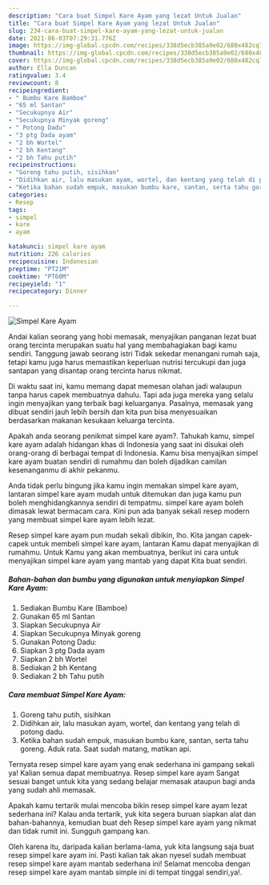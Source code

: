 ```yaml
---
description: "Cara buat Simpel Kare Ayam yang lezat Untuk Jualan"
title: "Cara buat Simpel Kare Ayam yang lezat Untuk Jualan"
slug: 234-cara-buat-simpel-kare-ayam-yang-lezat-untuk-jualan
date: 2021-06-03T07:29:31.776Z
image: https://img-global.cpcdn.com/recipes/338d5ecb385a9e02/680x482cq70/simpel-kare-ayam-foto-resep-utama.jpg
thumbnail: https://img-global.cpcdn.com/recipes/338d5ecb385a9e02/680x482cq70/simpel-kare-ayam-foto-resep-utama.jpg
cover: https://img-global.cpcdn.com/recipes/338d5ecb385a9e02/680x482cq70/simpel-kare-ayam-foto-resep-utama.jpg
author: Ella Duncan
ratingvalue: 3.4
reviewcount: 8
recipeingredient:
- " Bumbu Kare Bamboe"
- "65 ml Santan"
- "Secukupnya Air"
- "Secukupnya Minyak goreng"
- " Potong Dadu"
- "3 ptg Dada ayam"
- "2 bh Wortel"
- "2 bh Kentang"
- "2 bh Tahu putih"
recipeinstructions:
- "Goreng tahu putih, sisihkan"
- "Didihkan air, lalu masukan ayam, wortel, dan kentang yang telah di potong dadu."
- "Ketika bahan sudah empuk, masukan bumbu kare, santan, serta tahu goreng. Aduk rata. Saat sudah matang, matikan api."
categories:
- Resep
tags:
- simpel
- kare
- ayam

katakunci: simpel kare ayam 
nutrition: 226 calories
recipecuisine: Indonesian
preptime: "PT21M"
cooktime: "PT60M"
recipeyield: "1"
recipecategory: Dinner

---
```



![Simpel Kare Ayam](https://img-global.cpcdn.com/recipes/338d5ecb385a9e02/680x482cq70/simpel-kare-ayam-foto-resep-utama.jpg)

Andai kalian seorang yang hobi memasak, menyajikan panganan lezat buat orang tercinta merupakan suatu hal yang membahagiakan bagi kamu sendiri. Tanggung jawab seorang istri Tidak sekedar menangani rumah saja, tetapi kamu juga harus memastikan keperluan nutrisi tercukupi dan juga santapan yang disantap orang tercinta harus nikmat.

Di waktu  saat ini, kamu memang dapat memesan olahan jadi walaupun tanpa harus capek membuatnya dahulu. Tapi ada juga mereka yang selalu ingin menyajikan yang terbaik bagi keluarganya. Pasalnya, memasak yang dibuat sendiri jauh lebih bersih dan kita pun bisa menyesuaikan berdasarkan makanan kesukaan keluarga tercinta. 



Apakah anda seorang penikmat simpel kare ayam?. Tahukah kamu, simpel kare ayam adalah hidangan khas di Indonesia yang saat ini disukai oleh orang-orang di berbagai tempat di Indonesia. Kamu bisa menyajikan simpel kare ayam buatan sendiri di rumahmu dan boleh dijadikan camilan kesenanganmu di akhir pekanmu.

Anda tidak perlu bingung jika kamu ingin memakan simpel kare ayam, lantaran simpel kare ayam mudah untuk ditemukan dan juga kamu pun boleh menghidangkannya sendiri di tempatmu. simpel kare ayam boleh dimasak lewat bermacam cara. Kini pun ada banyak sekali resep modern yang membuat simpel kare ayam lebih lezat.

Resep simpel kare ayam pun mudah sekali dibikin, lho. Kita jangan capek-capek untuk membeli simpel kare ayam, lantaran Kamu dapat menyajikan di rumahmu. Untuk Kamu yang akan membuatnya, berikut ini cara untuk menyajikan simpel kare ayam yang mantab yang dapat Kita buat sendiri.

<!--inarticleads1-->

##### Bahan-bahan dan bumbu yang digunakan untuk menyiapkan Simpel Kare Ayam:

1. Sediakan  Bumbu Kare (Bamboe)
1. Gunakan 65 ml Santan
1. Siapkan Secukupnya Air
1. Siapkan Secukupnya Minyak goreng
1. Gunakan  Potong Dadu:
1. Siapkan 3 ptg Dada ayam
1. Siapkan 2 bh Wortel
1. Sediakan 2 bh Kentang
1. Sediakan 2 bh Tahu putih




<!--inarticleads2-->

##### Cara membuat Simpel Kare Ayam:

1. Goreng tahu putih, sisihkan
1. Didihkan air, lalu masukan ayam, wortel, dan kentang yang telah di potong dadu.
1. Ketika bahan sudah empuk, masukan bumbu kare, santan, serta tahu goreng. Aduk rata. Saat sudah matang, matikan api.




Ternyata resep simpel kare ayam yang enak sederhana ini gampang sekali ya! Kalian semua dapat membuatnya. Resep simpel kare ayam Sangat sesuai banget untuk kita yang sedang belajar memasak ataupun bagi anda yang sudah ahli memasak.

Apakah kamu tertarik mulai mencoba bikin resep simpel kare ayam lezat sederhana ini? Kalau anda tertarik, yuk kita segera buruan siapkan alat dan bahan-bahannya, kemudian buat deh Resep simpel kare ayam yang nikmat dan tidak rumit ini. Sungguh gampang kan. 

Oleh karena itu, daripada kalian berlama-lama, yuk kita langsung saja buat resep simpel kare ayam ini. Pasti kalian tak akan nyesel sudah membuat resep simpel kare ayam mantab sederhana ini! Selamat mencoba dengan resep simpel kare ayam mantab simple ini di tempat tinggal sendiri,ya!.

